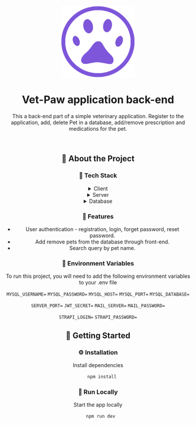 <div align="center">

  <img src="assets/logo.png" alt="logo" width="200" height="auto" />
  <h1>Vet-Paw application back-end</h1>
  
  <p>
This a back-end part of a simple veterinary application. Register to the application, add, delete Pet in a database, add/remove prescription and medications for the pet.  
  </p>
  
<br />

<!-- About the Project -->
## :star2: About the Project

<!-- TechStack -->
### :space_invader: Tech Stack

<details>
  <summary>Client</summary>
  <ul>
    <li>Vanilla JS</li>
    <li>SCSS</li>
  </ul>
</details>

<details>
  <summary>Server</summary>
  <ul>
    <li>Nodejs</li>
    <li>Express.js</li>
    <li>Cors</li>
    <li>JsonWebToken</li>
  </ul>
</details>

<details>
<summary>Database</summary>
  <ul>
    <li>MySQL2</li>
    <li>Strapi SQLite</li>
  </ul>
</details>


<!-- Features -->
### :dart: Features

- User authentication - registration, login, forget password, reset password.
- Add remove pets from the database through front-end.
- Search query by pet name.

<!-- Env Variables -->
### :key: Environment Variables

To run this project, you will need to add the following environment variables to your .env file

`MYSQL_USERNAME=`
`MYSQL_PASSWORD=`
`MYSQL_HOST=`
`MYSQL_PORT=`
`MYSQL_DATABASE=`

`SERVER_PORT=`
`JWT_SECRET=`
`MAIL_SERVER=`
`MAIL_PASSWORD=`

`STRAPI_LOGIN=`
`STRAPI_PASSWORD=`

<!-- Getting Started -->
## 	:toolbox: Getting Started

<!-- Installation -->
### :gear: Installation

Install dependencies

```bash
   npm install
```
<!-- Run Locally -->
### :running: Run Locally

Start the app locally

```bash
  npm run dev
```
